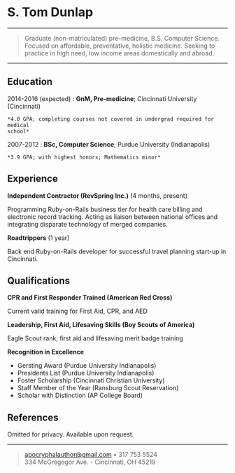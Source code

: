S. Tom Dunlap
=============

----

> Graduate (non-matriculated) pre-medicine, B.S. Computer Science.  Focused on
> affordable, preventative, holistic medicine.  Seeking to practice in high
> need, low income areas domestically and abroad.

----

Education
---------

2014-2016 (expected)
:   **GnM, Pre-medicine**; Cincinnati University (Cincinnati)

    *4.0 GPA; completing courses not covered in undergrad required for medical
    school*

2007-2012
:   **BSc, Computer Science**; Purdue University (Indianapolis)

    *3.9 GPA; with highest honors; Mathematics minor*

Experience
----------

**Independent Contractor (RevSpring Inc.)** (4 months, present)

Programming Ruby-on-Rails business tier for health care billing and electronic
record tracking.  Acting as liaison between national offices and integrating
disparate technology of merged companies.

**Roadtrippers** (1 year)

Back end Ruby-on-Rails developer for successful travel planning start-up in
Cincinnati.

Qualifications
--------------

**CPR and First Responder Trained (American Red Cross)**

Current valid training for First Aid, CPR, and AED


**Leadership, First Aid, Lifesaving Skills (Boy Scouts of America)**

Eagle Scout rank; first aid and lifesaving merit badge training


**Recognition in Excellence**

-  Gersting Award (Purdue University Indianapolis)
-  Presidents List (Purdue University Indianapolis)
-  Foster Scholarship (Cincinnati Christian University)
-  Staff Member of the Year (Ransburg Scout Reservation)
-  Scholar with Distinction (AP College Board)


References
----------------------------------------

Omitted for privacy. Available upon request.

----

> <apocryphalauthor@gmail.com> • 317 753 5524\
> 334 McGregegor Ave. - Cincinnati, OH 45219
